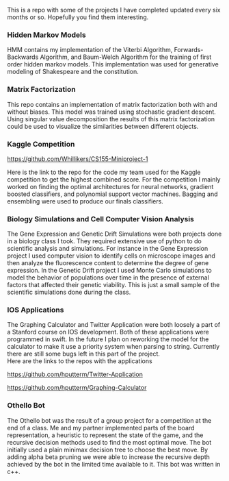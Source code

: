 This is a repo with some of the projects I have completed updated every six months or so.  Hopefully you find them interesting.
### Hidden Markov Models

HMM contains my implementation of the Viterbi Algorithm, Forwards-Backwards Algorithm, and Baum-Welch Algorithm for the training of first order hidden markov models.  This implementation was used for generative modeling of Shakespeare and the constitution.

### Matrix Factorization

This repo contains an implementation of matrix factorization both with and without biases.  This model was trained using stochastic gradient descent.  Using singular value decomposition the results of this matrix factorization could be used to visualize the similarities between different objects.  

### Kaggle Competition
https://github.com/Whillikers/CS155-Miniproject-1

Here is the link to the repo for the code my team used for the Kaggle competition to get the highest combined score.  For the competition I mainly worked on finding the optimal architectures for neural networks, gradient boosted classifiers, and polynomial support vector machines.  Bagging and ensembling were used to produce our finals classifiers.

### Biology Simulations and Cell Computer Vision Analysis

The Gene Expression and Genetic Drift Simulations were both projects done in a biology class I took.  They required extensive use of python to do scientific analysis and simulations.  For instance in the Gene Expression project I used computer vision to identify cells on microscope images and then analyze the fluorescence content to determine the degree of gene expression.  In the Genetic Drift project I used Monte Carlo simulations to model the behavior of populations over time in the presence of external factors that affected their genetic viability.  This is just a small sample of the scientific simulations done during the class.

### IOS Applications

The Graphing Calculator and Twitter Application were both loosely a part of a Stanford course on IOS development.   Both of these applications were programmed in swift.  In the future I plan on reworking the model for the calculator to make it use a priority system when parsing to string.  Currently there are still some bugs left in this part of the project.  
Here are the links to the repos with the applications

https://github.com/hputterm/Twitter-Application

https://github.com/hputterm/Graphing-Calculator

### Othello Bot

The Othello bot was the result of a group project for a competition at the end of a class.  Me and my partner implemented parts of the board representation, a heuristic to represent the state of the game, and the recursive decision methods used to find the most optimal move.  The bot initially used a plain minimax decision tree to choose the best move.  By adding alpha beta pruning we were able to increase the recursive depth achieved by the bot in the limited time available to it.  This bot was written in c++.  
